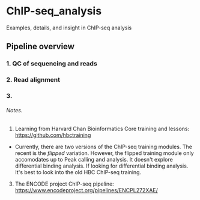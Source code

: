 # ChIP-seq_analysis
Examples, details, and insight in ChIP-seq analysis 
## Pipeline overview

### 1. QC of sequencing and reads
### 2. Read alignment
### 3. 

###### Notes.
1. Learning from Harvard Chan Bioinformatics Core training and lessons: https://github.com/hbctraining
  * Currently, there are two versions of the ChIP-seq training modules. The recent is the *flipped* variation. However, the flipped training module only accomodates up to Peak calling and analysis. It doesn't explore differential binding analysis. If looking for differential binding analysis. It's best to look into the old HBC ChIP-seq training.
3. The ENCODE project ChIP-seq pipeline: https://www.encodeproject.org/pipelines/ENCPL272XAE/
